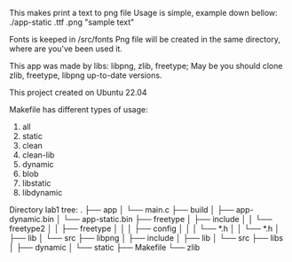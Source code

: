 This makes print a text to png file
Usage is simple, example down bellow:
./app-static <name>.ttf <name>.png "sample text"

Fonts is keeped in /src/fonts
Png file will be created in the same directory,
where are you've been used it.

This app was made by libs: libpng, zlib, freetype;
May be you should clone zlib, freetype, libpng up-to-date versions.

This project created on Ubuntu 22.04

Makefile has different types of usage:
1. all
2. static
3. clean
4. clean-lib
5. dynamic
6. blob
7. libstatic
8. libdynamic

Directory lab1 tree:
.
├── app
│   └── main.c
├── build
│   ├── app-dynamic.bin
│   └── app-static.bin
├── freetype
│   ├── include
│   │   └── freetype2
│   │       ├── freetype
│   │       │   ├── config
│   │       │   └── *.h
│   │       └── *.h
│   ├── lib
│   └── src
├── libpng
│   ├── include
│   ├── lib
│   └── src
├── libs
│   ├── dynamic
│   └── static
├── Makefile
└── zlib
  

